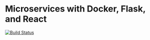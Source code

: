# Microservices with Docker, Flask, and React

[![Build Status](https://travis-ci.org/jasonz77/testdrivenio.svg?branch=master)](https://travis-ci.org/jasonz77/testdrivenio)